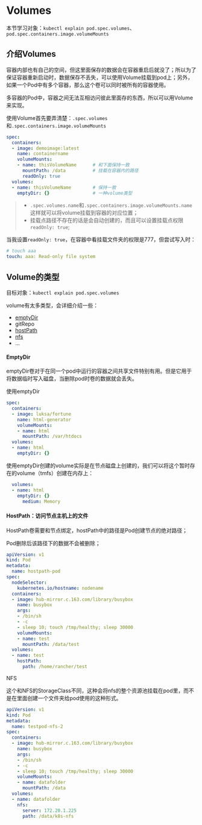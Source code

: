 # Volumes

本节学习对象：`kubectl explain pod.spec.volumes`、`pod.spec.containers.image.volumeMounts`

## 介绍Volumes

容器内部也有自己的空间，但这里面保存的数据会在容器重启后就没了；所以为了保证容器重新启动时，数据保存不丢失，可以使用Volume挂载到pod上；另外，如果一个Pod中有多个容器，那么这个卷可以同时被所有的容器使用。

多容器的Pod中，容器之间无法互相访问彼此里面存的东西，所以可以用Volume来实现。

使用Volume首先要弄清楚：`.spec.volumes`和`.spec.containers.image.volumeMounts`

```yaml
spec:
  containers:
  - image: demoimage:latest
    name: containername
    volumeMounts:
    - name: thisVolumeName      # 和下面保持一致
      mountPath: /data          # 挂载在容器内的路径
      readOnly: true
  volumes:
  - name: thisVolumeName        # 保持一致
    emptyDir: {}                # 一种volume类型
```

> - `.spec.volumes.name`和`.spec.containers.image.volumeMounts.name`这样就可以将volume挂载到容器的对应位置；
> - 挂载点路径不存在的话是会自动创建的，而且可以设置挂载点权限`readOnly: true`;

当我设置`readOnly: true`，在容器中看挂载文件夹的权限是777，但尝试写入时：

```yaml
# touch aaa
touch: aaa: Read-only file system
```

## Volume的类型

目标对象：`kubectl explain pod.spec.volumes`

volume有太多类型，会详细介绍一些：

- [emptyDir](#emptyDir)
- gitRepo
- [hostPath](#hostpath)
- [nfs](#nfs)
- ...

#### <a id="emptyDir">EmptyDir</a>

emptyDir卷对于在同一个pod中运行的容器之间共享文件特别有用。但是它用于将数据临时写入磁盘，当删除pod时卷的数据就会丢失。

使用emptyDir

```yaml
spec:
  containers:
  - image: luksa/fortune
    name: html-generator
    volumeMounts:
    - name: html
      mountPath: /var/htdocs
  volumes:
  - name: html
    emptyDir: {}
```

使用emptyDir创建的volume实际是在节点磁盘上创建的，我们可以将这个暂时存在的volume（tmfs）创建在内存上：

```yaml
  volumes:
  - name: html
    emptyDir: {}
      medium: Memory
```

#### <a id="hostpath">HostPath</a>：访问节点主机上的文件

HostPath卷需要和节点绑定，hostPath中的路径是Pod创建节点的绝对路径；

Pod删除后该路径下的数据不会被删除；

```yaml
apiVersion: v1
kind: Pod
metadata:
  name: hostpath-pod
spec:
  nodeSelector: 
    kubernetes.io/hostname: nodename
  containers:
  - image: hub-mirror.c.163.com/library/busybox
    name: busybox
    args:
    - /bin/sh
    - -c
    - sleep 10; touch /tmp/healthy; sleep 30000
    volumeMounts:
    - name: test
      mountPath: /data/test
  volumes:
  - name: test
    hostPath:
      path: /home/rancher/test
```

<a id="nfs">NFS</a>

这个和NFS的StorageClass不同，这种会将nfs的整个资源池挂载在pod里，而不是在里面创建一个文件夹给pod使用的这种形式。

```yaml
apiVersion: v1
kind: Pod
metadata:
  name: testpod-nfs-2
spec:
  containers:
  - image: hub-mirror.c.163.com/library/busybox
    name: busybox
    args:
    - /bin/sh
    - -c
    - sleep 10; touch /tmp/healthy; sleep 30000
    volumeMounts:
    - name: datafolder
      mountPath: /data
  volumes:
  - name: datafolder
    nfs: 
      server: 172.20.1.225
      path: /data/k8s-nfs
```

